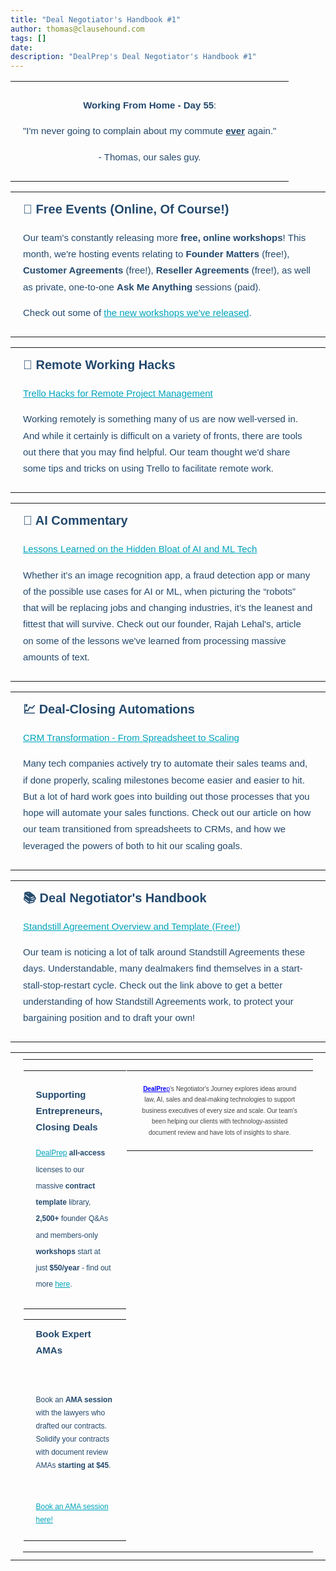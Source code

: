 ```yaml
---
title: "Deal Negotiator's Handbook #1"
author: thomas@clausehound.com
tags: []
date: 
description: "DealPrep's Deal Negotiator's Handbook #1"
---
```


  <td valign="top" style="width:600px;padding-bottom:10px;">
<![endif]-->
<!--[if gte mso 9]>
  <table role="presentation" width="600" cellpadding="0" cellspacing="0" style="border-collapse:collapse;mso-table-lspace:0pt;mso-table-rspace:0pt;width:600px">
<![endif]-->
<div id="column_1585677231547_0" class="hse-column hse-size-12">
  <table role="presentation" cellpadding="0" cellspacing="0" width="100%" style="border-spacing:0 !important; border-collapse:collapse; mso-table-lspace:0pt; mso-table-rspace:0pt"><tbody><tr><td class="hs_padded" style="border-collapse:collapse; mso-line-height-rule:exactly; font-family:Arial, sans-serif; font-size:15px; color:#23496d; word-break:break-word; padding:10px 20px"><div id="hs_cos_wrapper_module_15856772153131" class="hs_cos_wrapper hs_cos_wrapper_widget hs_cos_wrapper_type_module" style="color: inherit; font-size: inherit; line-height: inherit;" data-hs-cos-general-type="widget" data-hs-cos-type="module"><div id="hs_cos_wrapper_module_15856772153131_" class="hs_cos_wrapper hs_cos_wrapper_widget hs_cos_wrapper_type_rich_text" style="color: inherit; font-size: inherit; line-height: inherit;" data-hs-cos-general-type="widget" data-hs-cos-type="rich_text"><p style="mso-line-height-rule:exactly; line-height:175%; text-align:center" align="center"><span style="font-family: 'Trebuchet MS', sans-serif;"><strong>Working From Home - Day 55</strong>: </span></p>
<p style="mso-line-height-rule:exactly; line-height:175%; text-align:center" align="center"><span style="font-family: 'Trebuchet MS', sans-serif;">"I'm never going to complain about my commute <span style="text-decoration: underline;"><strong>ever</strong></span> again." </span></p>
<p style="mso-line-height-rule:exactly; line-height:175%; text-align:center" align="center"><span style="font-family: 'Trebuchet MS', sans-serif;">- Thomas, our sales guy.</span></p></div></div></td></tr></tbody></table>
</div>
<!--[if gte mso 9]></table><![endif]-->
<!--[if (mso)|(IE)]></td><![endif]-->

<div id="module_1588524779872_0" class="hse-column hse-size-12">
  <table role="presentation" cellpadding="0" cellspacing="0" width="100%" style="border-spacing:0 !important; border-collapse:collapse; mso-table-lspace:0pt; mso-table-rspace:0pt"><tbody><tr><td class="hs_padded" style="border-collapse:collapse; mso-line-height-rule:exactly; font-family:Arial, sans-serif; font-size:15px; color:#23496d; word-break:break-word; padding:10px 20px"><div id="hs_cos_wrapper_module_15885247797201" class="hs_cos_wrapper hs_cos_wrapper_widget hs_cos_wrapper_type_module" style="color: inherit; font-size: inherit; line-height: inherit;" data-hs-cos-general-type="widget" data-hs-cos-type="module"><div id="hs_cos_wrapper_module_15885247797201_" class="hs_cos_wrapper hs_cos_wrapper_widget hs_cos_wrapper_type_rich_text" style="color: inherit; font-size: inherit; line-height: inherit;" data-hs-cos-general-type="widget" data-hs-cos-type="rich_text"><h2 style="margin:0; mso-line-height-rule:exactly; font-size:20px; line-height:175%"><span style="font-family: 'Trebuchet MS', sans-serif;">🙇 Free Events (Online, Of Course!)</span></h2>
<p style="mso-line-height-rule:exactly; line-height:175%"><span style="font-family: 'Trebuchet MS', sans-serif;">Our team's constantly releasing more <strong>free, online workshops</strong>!&nbsp;This month, we're hosting events relating to <strong>Founder Matters</strong> (free!), <strong>Customer Agreements</strong> (free!), <strong>Reseller Agreements</strong> (free!), as well as private, one-to-one <strong>Ask Me Anything</strong> sessions (paid).</span></p>
<p style="mso-line-height-rule:exactly; line-height:175%"><span style="font-family: 'Trebuchet MS', sans-serif;">Check out some of <a href="https://www.eventbrite.ca/o/dealprep-powered-by-clausehound-17195398069?utm_source=hs_email&amp;utm_medium=email&amp;_hsenc=p2ANqtz-8pRSx_2Cs4XSDK_eR9qxGI1hTdXW-M9eTANoVcO6jS8xe6fGDPQp1Fw_FsD1JJxpA3H7yA" rel=" noopener" style="mso-line-height-rule:exactly; color:#00a4bd" data-hs-link-id="0" target="_blank">the new workshops we've released</a>.</span></p></div></div></td></tr></tbody></table>
</div>
<!--[if gte mso 9]></table><![endif]-->
<!--[if (mso)|(IE)]></td><![endif]-->

  <td valign="top" style="width:600px;">
<![endif]-->
<!--[if gte mso 9]>
  <table role="presentation" width="600" cellpadding="0" cellspacing="0" style="border-collapse:collapse;mso-table-lspace:0pt;mso-table-rspace:0pt;width:600px">
<![endif]-->
<div id="column_1585677348566_0" class="hse-column hse-size-12">
  <table role="presentation" cellpadding="0" cellspacing="0" width="100%" style="border-spacing:0 !important; border-collapse:collapse; mso-table-lspace:0pt; mso-table-rspace:0pt"><tbody><tr><td class="hs_padded" style="border-collapse:collapse; mso-line-height-rule:exactly; font-family:Arial, sans-serif; font-size:15px; color:#23496d; word-break:break-word; padding:10px 20px"><div id="hs_cos_wrapper_module_15856773484721" class="hs_cos_wrapper hs_cos_wrapper_widget hs_cos_wrapper_type_module" style="color: inherit; font-size: inherit; line-height: inherit;" data-hs-cos-general-type="widget" data-hs-cos-type="module"><div id="hs_cos_wrapper_module_15856773484721_" class="hs_cos_wrapper hs_cos_wrapper_widget hs_cos_wrapper_type_rich_text" style="color: inherit; font-size: inherit; line-height: inherit;" data-hs-cos-general-type="widget" data-hs-cos-type="rich_text"><h2 style="margin:0; mso-line-height-rule:exactly; font-size:20px; line-height:175%"><span style="font-family: 'Trebuchet MS', sans-serif;">📶&nbsp;Remote Working Hacks</span></h2>
<p style="mso-line-height-rule:exactly; line-height:175%"><span style="font-family: 'Trebuchet MS', sans-serif;"><a href="https://blog.clausehound.com/remote-working-hacks-how-we-use-trello-for-our-workflow/?utm_source=hs_email&amp;utm_medium=email&amp;_hsenc=p2ANqtz-8pRSx_2Cs4XSDK_eR9qxGI1hTdXW-M9eTANoVcO6jS8xe6fGDPQp1Fw_FsD1JJxpA3H7yA" rel=" noopener" style="mso-line-height-rule:exactly; color:#00a4bd" data-hs-link-id="0" target="_blank">Trello Hacks for Remote Project Management</a></span></p>
<p style="mso-line-height-rule:exactly; line-height:175%"><span style="font-family: 'Trebuchet MS', sans-serif;">Working remotely is something many of us are now well-versed in. And while it certainly is difficult on a variety of fronts, there are tools out there that you may find helpful. Our team thought we'd share some tips and tricks on using Trello to facilitate remote work.</span></p></div></div></td></tr></tbody></table>
</div>
<!--[if gte mso 9]></table><![endif]-->
<!--[if (mso)|(IE)]></td><![endif]-->

  <td valign="top" style="width:600px;">
<![endif]-->
<!--[if gte mso 9]>
  <table role="presentation" width="600" cellpadding="0" cellspacing="0" style="border-collapse:collapse;mso-table-lspace:0pt;mso-table-rspace:0pt;width:600px">
<![endif]-->
<div id="column_1585578286681_0" class="hse-column hse-size-12">
  <table role="presentation" cellpadding="0" cellspacing="0" width="100%" style="border-spacing:0 !important; border-collapse:collapse; mso-table-lspace:0pt; mso-table-rspace:0pt"><tbody><tr><td class="hs_padded" style="border-collapse:collapse; mso-line-height-rule:exactly; font-family:Arial, sans-serif; font-size:15px; color:#23496d; word-break:break-word; padding:10px 20px"><div id="hs_cos_wrapper_module_158557841783813" class="hs_cos_wrapper hs_cos_wrapper_widget hs_cos_wrapper_type_module" style="color: inherit; font-size: inherit; line-height: inherit;" data-hs-cos-general-type="widget" data-hs-cos-type="module"><div id="hs_cos_wrapper_module_158557841783813_" class="hs_cos_wrapper hs_cos_wrapper_widget hs_cos_wrapper_type_rich_text" style="color: inherit; font-size: inherit; line-height: inherit;" data-hs-cos-general-type="widget" data-hs-cos-type="rich_text"><h2 style="margin:0; mso-line-height-rule:exactly; font-size:20px; line-height:175%"><span style="font-family: 'Trebuchet MS', sans-serif;">🤖 AI Commentary</span></h2>
<p style="mso-line-height-rule:exactly; font-size:15px; line-height:175%"><span style="font-family: 'Trebuchet MS', sans-serif;"><a href="https://blog.clausehound.com/lessons-learned-on-the-hidden-bloat-of-ai-and-ml-tech/?utm_source=hs_email&amp;utm_medium=email&amp;_hsenc=p2ANqtz-8pRSx_2Cs4XSDK_eR9qxGI1hTdXW-M9eTANoVcO6jS8xe6fGDPQp1Fw_FsD1JJxpA3H7yA" rel=" noopener" style="mso-line-height-rule:exactly; color:#00a4bd" data-hs-link-id="0" target="_blank">Lessons Learned on the Hidden Bloat of AI and ML Tech</a></span></p>
<p style="mso-line-height-rule:exactly; font-size:15px; line-height:175%"><span style="font-family: 'Trebuchet MS', sans-serif;">Whether it’s an image recognition app, a fraud detection app or many of the possible use cases for AI or ML, when picturing the “robots” that will be replacing jobs and changing industries, it’s the leanest and fittest that will survive. Check out our founder, Rajah Lehal's, article on some of the lessons we've learned from processing massive amounts of text.</span></p></div></div></td></tr></tbody></table>
</div>
<!--[if gte mso 9]></table><![endif]-->
<!--[if (mso)|(IE)]></td><![endif]-->

  <td valign="top" style="width:600px;">
<![endif]-->
<!--[if gte mso 9]>
  <table role="presentation" width="600" cellpadding="0" cellspacing="0" style="border-collapse:collapse;mso-table-lspace:0pt;mso-table-rspace:0pt;width:600px">
<![endif]-->
<div id="column_1585577812296_0" class="hse-column hse-size-12">
  <table role="presentation" cellpadding="0" cellspacing="0" width="100%" style="border-spacing:0 !important; border-collapse:collapse; mso-table-lspace:0pt; mso-table-rspace:0pt"><tbody><tr><td class="hs_padded" style="border-collapse:collapse; mso-line-height-rule:exactly; font-family:Arial, sans-serif; font-size:15px; color:#23496d; word-break:break-word; padding:10px 20px"><div id="hs_cos_wrapper_module_158557782543911" class="hs_cos_wrapper hs_cos_wrapper_widget hs_cos_wrapper_type_module" style="color: inherit; font-size: inherit; line-height: inherit;" data-hs-cos-general-type="widget" data-hs-cos-type="module"><div id="hs_cos_wrapper_module_158557782543911_" class="hs_cos_wrapper hs_cos_wrapper_widget hs_cos_wrapper_type_rich_text" style="color: inherit; font-size: inherit; line-height: inherit;" data-hs-cos-general-type="widget" data-hs-cos-type="rich_text"><h2 style="margin:0; mso-line-height-rule:exactly; font-size:20px; line-height:175%"><span style="font-family: 'Trebuchet MS', sans-serif;">💹 Deal-Closing Automations</span></h2>
<p style="mso-line-height-rule:exactly; line-height:175%"><a href="https://blog.clausehound.com/crm-transformation-from-spreadsheet-to-scaling/?utm_source=hs_email&amp;utm_medium=email&amp;_hsenc=p2ANqtz-8pRSx_2Cs4XSDK_eR9qxGI1hTdXW-M9eTANoVcO6jS8xe6fGDPQp1Fw_FsD1JJxpA3H7yA" rel=" noopener" style="mso-line-height-rule:exactly; color:#00a4bd" data-hs-link-id="0" target="_blank"><span style="font-family: 'Trebuchet MS', sans-serif;">CRM Transformation - From Spreadsheet to Scaling </span></a></p>
<p style="mso-line-height-rule:exactly; line-height:175%"><span style="font-family: 'Trebuchet MS', sans-serif;">Many tech companies actively try to automate their sales teams and, if done properly, scaling milestones become easier and easier to hit. But a lot of hard work goes into building out those processes that you hope will automate your sales functions. Check out our article on how our team transitioned from spreadsheets to CRMs, and how we leveraged the powers of both to hit our scaling goals.</span></p></div></div></td></tr></tbody></table>
</div>
<!--[if gte mso 9]></table><![endif]-->
<!--[if (mso)|(IE)]></td><![endif]-->

  <td valign="top" style="width:600px;">
<![endif]-->
<!--[if gte mso 9]>
  <table role="presentation" width="600" cellpadding="0" cellspacing="0" style="border-collapse:collapse;mso-table-lspace:0pt;mso-table-rspace:0pt;width:600px">
<![endif]-->
<div id="column_1585578425319_0" class="hse-column hse-size-12">
  <table role="presentation" cellpadding="0" cellspacing="0" width="100%" style="border-spacing:0 !important; border-collapse:collapse; mso-table-lspace:0pt; mso-table-rspace:0pt"><tbody><tr><td class="hs_padded" style="border-collapse:collapse; mso-line-height-rule:exactly; font-family:Arial, sans-serif; font-size:15px; color:#23496d; word-break:break-word; padding:10px 20px"><div id="hs_cos_wrapper_module_158557855335214" class="hs_cos_wrapper hs_cos_wrapper_widget hs_cos_wrapper_type_module" style="color: inherit; font-size: inherit; line-height: inherit;" data-hs-cos-general-type="widget" data-hs-cos-type="module"><div id="hs_cos_wrapper_module_158557855335214_" class="hs_cos_wrapper hs_cos_wrapper_widget hs_cos_wrapper_type_rich_text" style="color: inherit; font-size: inherit; line-height: inherit;" data-hs-cos-general-type="widget" data-hs-cos-type="rich_text"><h2 style="margin:0; mso-line-height-rule:exactly; font-size:20px; line-height:175%"><span style="font-family: 'Trebuchet MS', sans-serif;">📚 Deal Negotiator's Handbook&nbsp;</span></h2>
<p style="mso-line-height-rule:exactly; line-height:175%"><span style="font-family: 'Trebuchet MS', sans-serif;"><a href="https://blog.clausehound.com/overview-of-standstill-agreements/?utm_source=hs_email&amp;utm_medium=email&amp;_hsenc=p2ANqtz-8pRSx_2Cs4XSDK_eR9qxGI1hTdXW-M9eTANoVcO6jS8xe6fGDPQp1Fw_FsD1JJxpA3H7yA" rel=" noopener" style="mso-line-height-rule:exactly; color:#00a4bd" data-hs-link-id="0" target="_blank">Standstill Agreement Overview and Template (Free!)</a></span><a href="https://www.clausehound.com/legal-contract/standstill-agreement-1?utm_source=hs_email&amp;utm_medium=email&amp;_hsenc=p2ANqtz-8pRSx_2Cs4XSDK_eR9qxGI1hTdXW-M9eTANoVcO6jS8xe6fGDPQp1Fw_FsD1JJxpA3H7yA" rel=" noopener" style="mso-line-height-rule:exactly; color:#00a4bd" data-hs-link-id="0" target="_blank"></a></p>
<p style="mso-line-height-rule:exactly; line-height:175%"><span style="font-family: 'Trebuchet MS', sans-serif;">Our team is noticing a lot of talk around Standstill Agreements these days. Understandable, many dealmakers find themselves in a start-stall-stop-restart cycle. Check out the link above to get a better understanding of how Standstill Agreements work, to protect your bargaining position and to draft your own!</span></p></div></div></td></tr></tbody></table>
</div>
<!--[if gte mso 9]></table><![endif]-->
<!--[if (mso)|(IE)]></td><![endif]-->

  <td valign="top" style="width:600px;">
<![endif]-->
<!--[if gte mso 9]>
  <table role="presentation" width="600" cellpadding="0" cellspacing="0" style="border-collapse:collapse;mso-table-lspace:0pt;mso-table-rspace:0pt;width:600px">
<![endif]-->
<div id="column_1585583602416_0" class="hse-column hse-size-12">
  <table role="presentation" cellpadding="0" cellspacing="0" width="100%" style="border-spacing:0 !important; border-collapse:collapse; mso-table-lspace:0pt; mso-table-rspace:0pt"><tbody><tr><td class="hs_padded" style="border-collapse:collapse; mso-line-height-rule:exactly; font-family:Arial, sans-serif; font-size:15px; color:#23496d; word-break:break-word; padding:10px 20px"><div id="hs_cos_wrapper_module_158557892142616" class="hs_cos_wrapper hs_cos_wrapper_widget hs_cos_wrapper_type_module" style="color: inherit; font-size: inherit; line-height: inherit;" data-hs-cos-general-type="widget" data-hs-cos-type="module">









<!--[if gte mso 9]>
<v:rect xmlns:v="urn:schemas-microsoft-com:vml" fill="true" stroke="false" style="width:560px; height:2px;" fillcolor="none">
<v:fill type="tile"/>
<v:textbox inset="0,0,0,0">

<div>

<![endif]-->
<table role="presentation" width="100%" align="center" border="0" style="position:relative; top:-1px; min-width:20px; width:100%; max-width:100%; border-spacing:0; mso-table-lspace:0pt; mso-table-rspace:0pt; border-collapse:collapse; font-size:1px">
  <tbody><tr>
    
  <td valign="top" style="width:300px;">
<![endif]-->
<!--[if gte mso 9]>
  <table role="presentation" width="300" cellpadding="0" cellspacing="0" style="border-collapse:collapse;mso-table-lspace:0pt;mso-table-rspace:0pt;width:300px">
<![endif]-->
<div id="column_1585578931061_0" class="hse-column hse-size-6">
  <table role="presentation" cellpadding="0" cellspacing="0" width="100%" style="border-spacing:0 !important; border-collapse:collapse; mso-table-lspace:0pt; mso-table-rspace:0pt"><tbody><tr><td class="hs_padded" style="border-collapse:collapse; mso-line-height-rule:exactly; font-family:Arial, sans-serif; font-size:15px; color:#23496d; word-break:break-word; padding:10px 20px"><div id="hs_cos_wrapper_module_158557928799919" class="hs_cos_wrapper hs_cos_wrapper_widget hs_cos_wrapper_type_module" style="color: inherit; font-size: inherit; line-height: inherit;" data-hs-cos-general-type="widget" data-hs-cos-type="module"><div id="hs_cos_wrapper_module_158557928799919_" class="hs_cos_wrapper hs_cos_wrapper_widget hs_cos_wrapper_type_rich_text" style="color: inherit; font-size: inherit; line-height: inherit;" data-hs-cos-general-type="widget" data-hs-cos-type="rich_text"><p style="mso-line-height-rule:exactly; line-height:175%"><span style="font-family: 'Trebuchet MS', sans-serif;"><strong>Supporting Entrepreneurs, Closing Deals</strong></span></p>
<p style="mso-line-height-rule:exactly; line-height:175%"><span style="font-family: 'Trebuchet MS', sans-serif;"><a href="http://dealprep.co/?utm_source=hs_email&amp;utm_medium=email&amp;_hsenc=p2ANqtz-8pRSx_2Cs4XSDK_eR9qxGI1hTdXW-M9eTANoVcO6jS8xe6fGDPQp1Fw_FsD1JJxpA3H7yA" rel=" noopener" style="mso-line-height-rule:exactly; color:#00a4bd" data-hs-link-id="1" target="_blank"><span style="font-size: 12px;">DealPrep</span></a><strong><span style="font-size: 12px;"> a</span></strong></span><span style="font-family: 'Trebuchet MS', sans-serif; font-size: 12px;"><strong>ll-access </strong>licenses to our massive <strong>contract template</strong> library, <strong>2,500+</strong> founder Q&amp;As and members-only <strong>workshops</strong> start at just <strong>$50/year</strong> - find out more <a href="http://dealprep.co/pricing?utm_source=hs_email&amp;utm_medium=email&amp;_hsenc=p2ANqtz-8pRSx_2Cs4XSDK_eR9qxGI1hTdXW-M9eTANoVcO6jS8xe6fGDPQp1Fw_FsD1JJxpA3H7yA" rel=" noopener" style="mso-line-height-rule:exactly; color:#00a4bd" data-hs-link-id="0" target="_blank">here</a>.</span></p></div></div></td></tr></tbody></table>
</div>
<!--[if gte mso 9]></table><![endif]-->
<!--[if (mso)|(IE)]></td><![endif]-->

<!--[if (mso)|(IE)]>
  <td valign="top" style="width:300px;">
<![endif]-->
<!--[if gte mso 9]>
  <table role="presentation" width="300" cellpadding="0" cellspacing="0" style="border-collapse:collapse;mso-table-lspace:0pt;mso-table-rspace:0pt;width:300px">
<![endif]-->
<div id="column_1590773945909_0" class="hse-column hse-size-6">
  <table role="presentation" cellpadding="0" cellspacing="0" width="100%" style="border-spacing:0 !important; border-collapse:collapse; mso-table-lspace:0pt; mso-table-rspace:0pt"><tbody><tr><td class="hs_padded" style="border-collapse:collapse; mso-line-height-rule:exactly; font-family:Arial, sans-serif; font-size:15px; color:#23496d; word-break:break-word; padding:10px 20px"><div id="hs_cos_wrapper_module_159077436183218" class="hs_cos_wrapper hs_cos_wrapper_widget hs_cos_wrapper_type_module" style="color: inherit; font-size: inherit; line-height: inherit;" data-hs-cos-general-type="widget" data-hs-cos-type="module"><div id="hs_cos_wrapper_module_159077436183218_" class="hs_cos_wrapper hs_cos_wrapper_widget hs_cos_wrapper_type_rich_text" style="color: inherit; font-size: inherit; line-height: inherit;" data-hs-cos-general-type="widget" data-hs-cos-type="rich_text"><h2 style="margin:0; mso-line-height-rule:exactly; font-size:15px; line-height:175%"><span style="font-family: 'Trebuchet MS', sans-serif;">Book Expert AMAs</span></h2>
<p style="mso-line-height-rule:exactly; line-height:175%">&nbsp;</p>
<p style="mso-line-height-rule:exactly; font-size:12px; line-height:175%"><span style="font-family: Tahoma, sans-serif;"><span style="font-family: 'Trebuchet MS', sans-serif;">Book an <strong>AMA session</strong> with the lawyers who drafted our contracts. </span></span><span style="font-family: Tahoma, sans-serif;"><span style="font-family: 'Trebuchet MS', sans-serif;">Solidify your contracts with document review AMAs </span></span><span style="font-family: 'Trebuchet MS', sans-serif;"><strong>starting at $45</strong>.</span></p>
<p style="mso-line-height-rule:exactly; font-size:12px; line-height:175%">&nbsp;</p>
<p style="mso-line-height-rule:exactly; font-size:12px; line-height:175%"><span style="font-family: 'Trebuchet MS', sans-serif;"><a href="https://calendly.com/maxmessenger/scoping-call?utm_source=hs_email&amp;utm_medium=email&amp;_hsenc=p2ANqtz-8pRSx_2Cs4XSDK_eR9qxGI1hTdXW-M9eTANoVcO6jS8xe6fGDPQp1Fw_FsD1JJxpA3H7yA" rel=" noopener" style="mso-line-height-rule:exactly; color:#00a4bd" data-hs-link-id="0" target="_blank">Book an AMA session here!</a></span></p></div></div></td></tr></tbody></table>
</div>
<!--[if gte mso 9]></table><![endif]-->
<!--[if (mso)|(IE)]></td><![endif]-->

  <td valign="top" style="width:600px;">
<![endif]-->
<!--[if gte mso 9]>
  <table role="presentation" width="600" cellpadding="0" cellspacing="0" style="border-collapse:collapse;mso-table-lspace:0pt;mso-table-rspace:0pt;width:600px">
<![endif]-->
<div id="column_1592696563720_0" class="hse-column hse-size-12">
  <table role="presentation" cellpadding="0" cellspacing="0" width="100%" style="border-spacing:0 !important; border-collapse:collapse; mso-table-lspace:0pt; mso-table-rspace:0pt"><tbody><tr><td class="hs_padded" style="border-collapse:collapse; mso-line-height-rule:exactly; font-family:Arial, sans-serif; font-size:15px; color:#23496d; word-break:break-word; padding:10px 20px"><div id="hs_cos_wrapper_module_15926965635361" class="hs_cos_wrapper hs_cos_wrapper_widget hs_cos_wrapper_type_module" style="color: inherit; font-size: inherit; line-height: inherit;" data-hs-cos-general-type="widget" data-hs-cos-type="module"><div id="hs_cos_wrapper_module_15926965635361_" class="hs_cos_wrapper hs_cos_wrapper_widget hs_cos_wrapper_type_rich_text" style="color: inherit; font-size: inherit; line-height: inherit;" data-hs-cos-general-type="widget" data-hs-cos-type="rich_text"><p style="mso-line-height-rule:exactly; text-align:center; font-size:10px; line-height:175%" align="center"><span style="font-family: 'Trebuchet MS', sans-serif;"><span style="font-weight: bold;"><span style="color: #444444;"><span style="color: #0600ff;"><a href="http://dealprep.co/?utm_source=hs_email&amp;utm_medium=email&amp;_hsenc=p2ANqtz-8pRSx_2Cs4XSDK_eR9qxGI1hTdXW-M9eTANoVcO6jS8xe6fGDPQp1Fw_FsD1JJxpA3H7yA" style="mso-line-height-rule:exactly; color:#0600ff" rel=" noopener" data-hs-link-id="2" target="_blank">DealPre</a></span></span></span><span style="color: #444444;"><span style="color: #0600ff;"><a href="http://dealprep.co/?utm_source=hs_email&amp;utm_medium=email&amp;_hsenc=p2ANqtz-8pRSx_2Cs4XSDK_eR9qxGI1hTdXW-M9eTANoVcO6jS8xe6fGDPQp1Fw_FsD1JJxpA3H7yA" style="mso-line-height-rule:exactly; color:#0600ff" rel=" noopener" data-hs-link-id="3" target="_blank">p</a></span></span><span style="color: #444444;">'s Negotiator's Journey&nbsp;explores id</span><span style="color: #444444;">eas</span><span style="color: #444444;"> around </span><span style="color: #444444;">law, AI, sales and deal-</span><span style="color: #444444;">making technologies to support business executives of every size and scal</span><span style="color: #444444;">e. Our team's been helping our c</span><span style="color: #444444;">lients with techno</span><span style="color: #444444;">logy-assisted document review and have lots of insights to share.</span></span></p></div></div></td></tr></tbody></table>
</div>
<!--[if gte mso 9]></table><![endif]-->
<!--[if (mso)|(IE)]></td><![endif]-->
